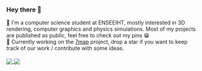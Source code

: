 ### Hey there 👋
📖 I'm a computer science student at ENSEEIHT, mostly interested in 3D rendering, computer graphics and physics simulations. Most of my projects are published as public, feel free to check out my pins 😁<br>
🚀 Currently working on the [7map](https://github.com/7map/7map) project, drop a star if you want to keep track of our work / contribute with some ideas.<br>
<br>
<a href="https://github.com/anuraghazra/github-readme-stats">
  <img align="center" src="https://github-readme-stats.vercel.app/api?username=l3alr0g&show_icons=true&theme=gotham&count_private=true&custom_title=l3alr0g's+Github+Stats" />
</a>
<a href="https://github.com/anuraghazra/github-readme-stats">
  <img align="center" src="https://github-readme-stats.vercel.app/api/top-langs/?username=l3alr0g&layout=compact&theme=gotham" />
</a>
